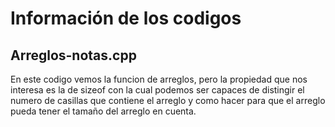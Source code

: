 # Información de los codigos
## Arreglos-notas.cpp
En este codigo vemos la funcion de arreglos, pero la propiedad que nos interesa es la de sizeof con la cual podemos ser capaces de distingir el numero de casillas que contiene el arreglo y como hacer para que el arreglo pueda tener el tamaño del arreglo en cuenta.

